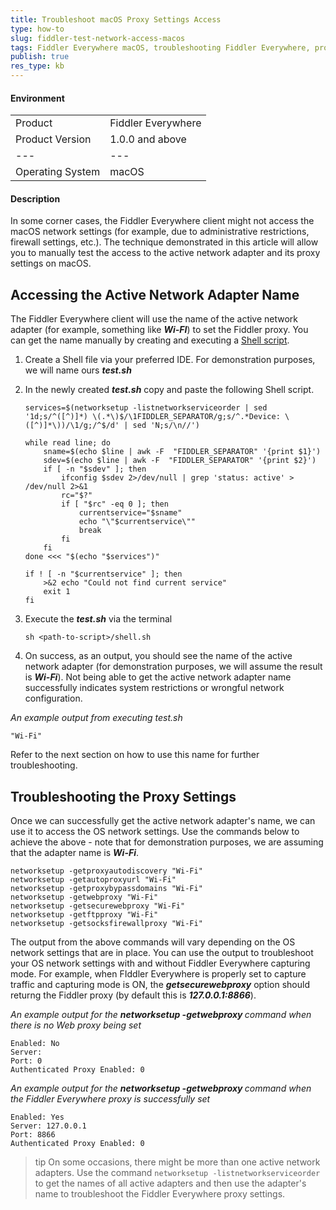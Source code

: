 ```yaml
---
title: Troubleshoot macOS Proxy Settings Access
type: how-to
slug: fiddler-test-network-access-macos
tags: Fiddler Everywhere macOS, troubleshooting Fiddler Everywhere, proxy settings issues, Fiddler accessing proxy settings
publish: true
res_type: kb
---
```



#### Environment

|   |   |
|---|---|
| Product  | Fiddler Everywhere  |
| Product Version | 1.0.0 and above  |
|---|---|
| Operating System  | macOS |

#### Description

In some corner cases, the Fiddler Everywhere client might not access the macOS network settings (for example, due to administrative restrictions, firewall settings, etc.). The technique demonstrated in this article will allow you to manually test the access to the active network adapter and its proxy settings on macOS.

## Accessing the Active Network Adapter Name

The Fiddler Everywhere client will use the name of the active network adapter (for example, something like **_Wi-FI_**) to set the Fiddler proxy. You can get the name manually by creating and executing a [Shell script](https://en.wikipedia.org/wiki/Shell_script).

1. Create a Shell file via your preferred IDE. For demonstration purposes, we will name ours **_test.sh_**

2. In the newly created **_test.sh_** copy and paste the following Shell script.
    ```Shell
    services=$(networksetup -listnetworkserviceorder | sed '1d;s/^([^)]*) \(.*\)$/\1FIDDLER_SEPARATOR/g;s/^.*Device: \([^)]*\))/\1/g;/^$/d' | sed 'N;s/\n//')

    while read line; do
        sname=$(echo $line | awk -F  "FIDDLER_SEPARATOR" '{print $1}')
        sdev=$(echo $line | awk -F  "FIDDLER_SEPARATOR" '{print $2}')
        if [ -n "$sdev" ]; then
            ifconfig $sdev 2>/dev/null | grep 'status: active' > /dev/null 2>&1
            rc="$?"
            if [ "$rc" -eq 0 ]; then
                currentservice="$sname"
                echo "\"$currentservice\""
                break
            fi
        fi
    done <<< "$(echo "$services")"

    if ! [ -n "$currentservice" ]; then
        >&2 echo "Could not find current service"
        exit 1
    fi
    ```

3. Execute the **_test.sh_** via the terminal
    ```Console
    sh <path-to-script>/shell.sh
    ```

4. On success, as an output, you should see the name of the active network adapter (for demonstration purposes, we will assume the result is **_Wi-Fi_**). Not being able to get the active network adapter name successfully indicates system restrictions or wrongful network configuration.

_An example output from executing test.sh_
```
"Wi-Fi"
```

Refer to the next section on how to use this name for further troubleshooting.

## Troubleshooting the Proxy Settings

Once we can successfully get the active network adapter's name, we can use it to access the OS network settings. Use the commands below to achieve the above - note that for demonstration purposes, we are assuming that the adapter name is **_Wi-Fi_**.

```Console
networksetup -getproxyautodiscovery "Wi-Fi"
networksetup -getautoproxyurl "Wi-Fi"
networksetup -getproxybypassdomains "Wi-Fi"
networksetup -getwebproxy "Wi-Fi"
networksetup -getsecurewebproxy "Wi-Fi"
networksetup -getftpproxy "Wi-Fi"
networksetup -getsocksfirewallproxy "Wi-Fi"
```

The output from the above commands will vary depending on the OS network settings that are in place. You can use the output to troubleshoot your OS network settings with and without Fiddler Everywhere capturing mode. For example, when FIddler Everywhere is properly set to capture traffic and capturing mode is ON, the **_getsecurewebproxy_** option should returng the Fiddler proxy (by default this is **_127.0.0.1:8866_**).

_An example output for the **networksetup -getwebproxy <adapter-name>** command when there is no Web proxy being set_
```Console
Enabled: No
Server: 
Port: 0
Authenticated Proxy Enabled: 0
```

_An example output for the **networksetup -getwebproxy <adapter-name>** command when the Fiddler Everywhere proxy is successfully set_
```Console
Enabled: Yes
Server: 127.0.0.1
Port: 8866
Authenticated Proxy Enabled: 0
```

>tip On some occasions, there might be more than one active network adapters. Use the command `networksetup -listnetworkserviceorder` to get the names of all active adapters and then use the adapter's name to troubleshoot the Fiddler Everywhere proxy settings. 
